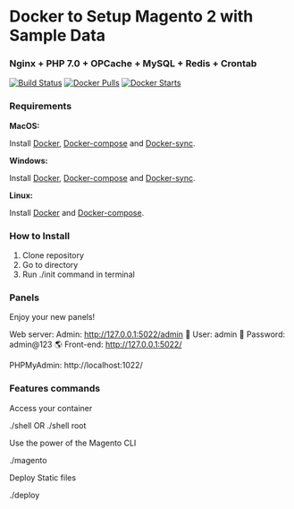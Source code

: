 #  Docker to Setup Magento 2 with Sample Data

### Nginx + PHP 7.0 + OPCache + MySQL +  Redis + Crontab

[![Build Status](https://img.shields.io/docker/build/rafaelcgstz/magento2.svg)](https://hub.docker.com/r/ahsandev/magento2.2/)
[![Docker Pulls](https://img.shields.io/docker/pulls/rafaelcgstz/magento2.svg)](https://hub.docker.com/r/ahsandev/magento2.2/)
[![Docker Starts](https://img.shields.io/docker/stars/rafaelcgstz/magento2.svg)](https://hub.docker.com/r/ahsandev/magento2.2/)


### Requirements

**MacOS:**

Install [Docker](https://docs.docker.com/docker-for-mac/install/), [Docker-compose](https://docs.docker.com/compose/install/#install-compose) and [Docker-sync](https://github.com/EugenMayer/docker-sync/wiki/docker-sync-on-OSX).

**Windows:**

Install [Docker](https://docs.docker.com/docker-for-windows/install/), [Docker-compose](https://docs.docker.com/compose/install/#install-compose) and [Docker-sync](https://github.com/EugenMayer/docker-sync/wiki/docker-sync-on-Windows).

**Linux:**

Install [Docker](https://docs.docker.com/engine/installation/linux/docker-ce/ubuntu/) and [Docker-compose](https://docs.docker.com/compose/install/#install-compose).

### How to Install

1. Clone repository
2. Go to directory
3. Run ./init command in terminal


### Panels
Enjoy your new panels!

Web server: 
    Admin: http://127.0.0.1:5022/admin
      👤 User: admin
      🔑 Password: admin@123
      🌎 Front-end: http://127.0.0.1:5022/

PHPMyAdmin: http://localhost:1022/


### Features commands

Access your container

./shell	OR ./shell root

Use the power of the Magento CLI

./magento

Deploy Static files

./deploy
